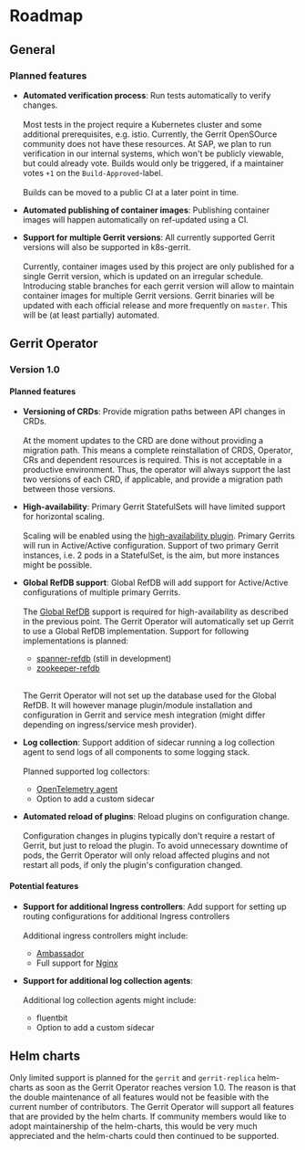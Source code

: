 # Roadmap

## General

### Planned features

- **Automated verification process**: Run tests automatically to verify changes. \
  \
  Most tests in the project require a Kubernetes cluster and some additional
  prerequisites, e.g. istio. Currently, the Gerrit OpenSOurce community does not
  have these resources. At SAP, we plan to run verification in our internal systems,
  which won't be publicly viewable, but could already vote. Builds would only
  be triggered, if a maintainer votes `+1` on the `Build-Approved`-label. \
  \
  Builds can be moved to a public CI at a later point in time.

- **Automated publishing of container images**: Publishing container images will
  happen automatically on ref-updated using a CI.

- **Support for multiple Gerrit versions**: All currently supported Gerrit versions
  will also be supported in k8s-gerrit. \
  \
  Currently, container images used by this project are only published for a single
  Gerrit version, which is updated on an irregular schedule. Introducing stable
  branches for each gerrit version will allow to maintain container images for
  multiple Gerrit versions. Gerrit binaries will be updated with each official
  release and more frequently on `master`. This will be (at least partially)
  automated.

## Gerrit Operator

### Version 1.0

#### Planned features

- **Versioning of CRDs**: Provide migration paths between API changes in CRDs. \
  \
  At the moment updates to the CRD are done without providing a migration path.
  This means a complete reinstallation of CRDS, Operator, CRs and dependent resources
  is required. This is not acceptable in a productive environment. Thus,
  the operator will always support the last two versions of each CRD, if applicable,
  and provide a migration path between those versions.

- **High-availability**: Primary Gerrit StatefulSets will have limited support for
  horizontal scaling. \
  \
  Scaling will be enabled using the [high-availability plugin](https://gerrit.googlesource.com/plugins/high-availability/).
  Primary Gerrits will run in Active/Active configuration. Support of two primary
  Gerrit instances, i.e. 2 pods in a StatefulSet, is the aim, but more instances
  might be possible.

- **Global RefDB support**: Global RefDB will add support for Active/Active
  configurations of multiple primary Gerrits. \
  \
  The [Global RefDB](https://gerrit.googlesource.com/modules/global-refdb) support
  is required for high-availability as described in the previous point. The
  Gerrit Operator will automatically set up Gerrit to use a Global RefDB
  implementation. Support for following implementations is planned:
  - [spanner-refdb](https://gerrit.googlesource.com/plugins/spanner-refdb) (still in development)
  - [zookeeper-refdb](https://gerrit.googlesource.com/plugins/zookeeper-refdb)

  \
  The Gerrit Operator will not set up the database used for the Global RefDB. It
  will however manage plugin/module installation and configuration in Gerrit and
  service mesh integration (might differ depending on ingress/service mesh provider).

- **Log collection**: Support addition of sidecar running a log collection agent
  to send logs of all components to some logging stack. \
  \
  Planned supported log collectors:
  - [OpenTelemetry agent](https://opentelemetry.io/docs/collector/deployment/agent/)
  - Option to add a custom sidecar

- **Automated reload of plugins**: Reload plugins on configuration change. \
  \
  Configuration changes in plugins typically don't require a restart of Gerrit,
  but just to reload the plugin. To avoid unnecessary downtime of pods, the
  Gerrit Operator will only reload affected plugins and not restart all pods, if
  only the plugin's configuration changed.

#### Potential features

- **Support for additional Ingress controllers**: Add support for setting up routing
  configurations for additional Ingress controllers \
  \
  Additional ingress controllers might include:
  - [Ambassador](https://www.getambassador.io/products/edge-stack/api-gateway)
  - Full support for [Nginx](https://docs.nginx.com/nginx-ingress-controller/)

- **Support for additional log collection agents**: \
  \
  Additional log collection agents might include:
  - fluentbit
  - Option to add a custom sidecar

## Helm charts

Only limited support is planned for the `gerrit` and `gerrit-replica` helm-charts
as soon as the Gerrit Operator reaches version 1.0. The reason is that the double
maintenance of all features would not be feasible with the current number of
contributors. The Gerrit Operator will support all features that are provided by
the helm charts. If community members would like to adopt maintainership of the
helm-charts, this would be very much appreciated and the helm-charts could then
continued to be supported.
